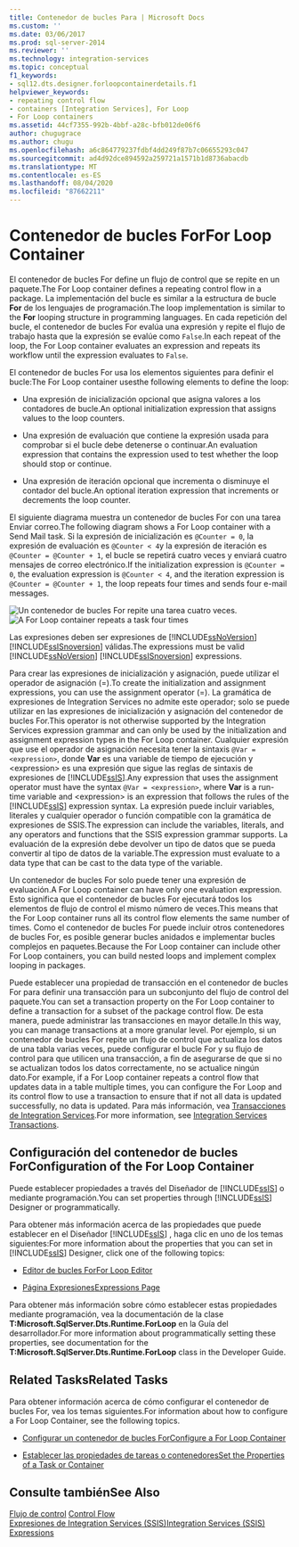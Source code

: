 ```yaml
---
title: Contenedor de bucles Para | Microsoft Docs
ms.custom: ''
ms.date: 03/06/2017
ms.prod: sql-server-2014
ms.reviewer: ''
ms.technology: integration-services
ms.topic: conceptual
f1_keywords:
- sql12.dts.designer.forloopcontainerdetails.f1
helpviewer_keywords:
- repeating control flow
- containers [Integration Services], For Loop
- For Loop containers
ms.assetid: 44cf7355-992b-4bbf-a28c-bfb012de06f6
author: chugugrace
ms.author: chugu
ms.openlocfilehash: a6c864779237fdbf4dd249f87b7c06655293c047
ms.sourcegitcommit: ad4d92dce894592a259721a1571b1d8736abacdb
ms.translationtype: MT
ms.contentlocale: es-ES
ms.lasthandoff: 08/04/2020
ms.locfileid: "87662211"
---
```

# <a name="for-loop-container"></a><span data-ttu-id="e8eb8-102">Contenedor de bucles For</span><span class="sxs-lookup"><span data-stu-id="e8eb8-102">For Loop Container</span></span>
  <span data-ttu-id="e8eb8-103">El contenedor de bucles For define un flujo de control que se repite en un paquete.</span><span class="sxs-lookup"><span data-stu-id="e8eb8-103">The For Loop container defines a repeating control flow in a package.</span></span> <span data-ttu-id="e8eb8-104">La implementación del bucle es similar a la estructura de bucle **For** de los lenguajes de programación.</span><span class="sxs-lookup"><span data-stu-id="e8eb8-104">The loop implementation is similar to the **For** looping structure in programming languages.</span></span> <span data-ttu-id="e8eb8-105">En cada repetición del bucle, el contenedor de bucles For evalúa una expresión y repite el flujo de trabajo hasta que la expresión se evalúe como `False`.</span><span class="sxs-lookup"><span data-stu-id="e8eb8-105">In each repeat of the loop, the For Loop container evaluates an expression and repeats its workflow until the expression evaluates to `False`.</span></span>  
  
 <span data-ttu-id="e8eb8-106">El contenedor de bucles For usa los elementos siguientes para definir el bucle:</span><span class="sxs-lookup"><span data-stu-id="e8eb8-106">The For Loop container usesthe following elements to define the loop:</span></span>  
  
-   <span data-ttu-id="e8eb8-107">Una expresión de inicialización opcional que asigna valores a los contadores de bucle.</span><span class="sxs-lookup"><span data-stu-id="e8eb8-107">An optional initialization expression that assigns values to the loop counters.</span></span>  
  
-   <span data-ttu-id="e8eb8-108">Una expresión de evaluación que contiene la expresión usada para comprobar si el bucle debe detenerse o continuar.</span><span class="sxs-lookup"><span data-stu-id="e8eb8-108">An evaluation expression that contains the expression used to test whether the loop should stop or continue.</span></span>  
  
-   <span data-ttu-id="e8eb8-109">Una expresión de iteración opcional que incrementa o disminuye el contador del bucle.</span><span class="sxs-lookup"><span data-stu-id="e8eb8-109">An optional iteration expression that increments or decrements the loop counter.</span></span>  
  
 <span data-ttu-id="e8eb8-110">El siguiente diagrama muestra un contenedor de bucles For con una tarea Enviar correo.</span><span class="sxs-lookup"><span data-stu-id="e8eb8-110">The following diagram shows a For Loop container with a Send Mail task.</span></span> <span data-ttu-id="e8eb8-111">Si la expresión de inicialización es `@Counter = 0`, la expresión de evaluación es `@Counter < 4`y la expresión de iteración es `@Counter = @Counter + 1`, el bucle se repetirá cuatro veces y enviará cuatro mensajes de correo electrónico.</span><span class="sxs-lookup"><span data-stu-id="e8eb8-111">If the initialization expression is `@Counter = 0`, the evaluation expression is `@Counter < 4`, and the iteration expression is `@Counter = @Counter + 1`, the loop repeats four times and sends four e-mail messages.</span></span>  
  
 <span data-ttu-id="e8eb8-112">![Un contenedor de bucles For repite una tarea cuatro veces.](../media/ssis-forloop.gif "Un contenedor de bucles For repite una tarea cuatro veces.")</span><span class="sxs-lookup"><span data-stu-id="e8eb8-112">![A For Loop container repeats a task four times](../media/ssis-forloop.gif "A For Loop container repeats a task four times")</span></span>  
  
 <span data-ttu-id="e8eb8-113">Las expresiones deben ser expresiones de [!INCLUDE[ssNoVersion](../../includes/ssnoversion-md.md)] [!INCLUDE[ssISnoversion](../../includes/ssisnoversion-md.md)] válidas.</span><span class="sxs-lookup"><span data-stu-id="e8eb8-113">The expressions must be valid [!INCLUDE[ssNoVersion](../../includes/ssnoversion-md.md)] [!INCLUDE[ssISnoversion](../../includes/ssisnoversion-md.md)] expressions.</span></span>  
  
 <span data-ttu-id="e8eb8-114">Para crear las expresiones de inicialización y asignación, puede utilizar el operador de asignación (=).</span><span class="sxs-lookup"><span data-stu-id="e8eb8-114">To create the initialization and assignment expressions, you can use the assignment operator (=).</span></span> <span data-ttu-id="e8eb8-115">La gramática de expresiones de Integration Services no admite este operador; solo se puede utilizar en las expresiones de inicialización y asignación del contenedor de bucles For.</span><span class="sxs-lookup"><span data-stu-id="e8eb8-115">This operator is not otherwise supported by the Integration Services expression grammar and can only be used by the initialization and assignment expression types in the For Loop container.</span></span> <span data-ttu-id="e8eb8-116">Cualquier expresión que use el operador de asignación necesita tener la sintaxis `@Var = <expression>`, donde **Var** es una variable de tiempo de ejecución y \<expression> es una expresión que sigue las reglas de sintaxis de expresiones de [!INCLUDE[ssIS](../../../includes/ssis-md.md)].</span><span class="sxs-lookup"><span data-stu-id="e8eb8-116">Any expression that uses the assignment operator must have the syntax `@Var = <expression>`, where **Var** is a run-time variable and \<expression> is an expression that follows the rules of the [!INCLUDE[ssIS](../../../includes/ssis-md.md)] expression syntax.</span></span> <span data-ttu-id="e8eb8-117">La expresión puede incluir variables, literales y cualquier operador o función compatible con la gramática de expresiones de SSIS.</span><span class="sxs-lookup"><span data-stu-id="e8eb8-117">The expression can include the variables, literals, and any operators and functions that the SSIS expression grammar supports.</span></span> <span data-ttu-id="e8eb8-118">La evaluación de la expresión debe devolver un tipo de datos que se pueda convertir al tipo de datos de la variable.</span><span class="sxs-lookup"><span data-stu-id="e8eb8-118">The expression must evaluate to a data type that can be cast to the data type of the variable.</span></span>  
  
 <span data-ttu-id="e8eb8-119">Un contenedor de bucles For solo puede tener una expresión de evaluación.</span><span class="sxs-lookup"><span data-stu-id="e8eb8-119">A For Loop container can have only one evaluation expression.</span></span> <span data-ttu-id="e8eb8-120">Esto significa que el contenedor de bucles For ejecutará todos los elementos de flujo de control el mismo número de veces.</span><span class="sxs-lookup"><span data-stu-id="e8eb8-120">This means that the For Loop container runs all its control flow elements the same number of times.</span></span> <span data-ttu-id="e8eb8-121">Como el contenedor de bucles For puede incluir otros contenedores de bucles For, es posible generar bucles anidados e implementar bucles complejos en paquetes.</span><span class="sxs-lookup"><span data-stu-id="e8eb8-121">Because the For Loop container can include other For Loop containers, you can build nested loops and implement complex looping in packages.</span></span>  
  
 <span data-ttu-id="e8eb8-122">Puede establecer una propiedad de transacción en el contenedor de bucles For para definir una transacción para un subconjunto del flujo de control del paquete.</span><span class="sxs-lookup"><span data-stu-id="e8eb8-122">You can set a transaction property on the For Loop container to define a transaction for a subset of the package control flow.</span></span> <span data-ttu-id="e8eb8-123">De esta manera, puede administrar las transacciones en mayor detalle.</span><span class="sxs-lookup"><span data-stu-id="e8eb8-123">In this way, you can manage transactions at a more granular level.</span></span> <span data-ttu-id="e8eb8-124">Por ejemplo, si un contenedor de bucles For repite un flujo de control que actualiza los datos de una tabla varias veces, puede configurar el bucle For y su flujo de control para que utilicen una transacción, a fin de asegurarse de que si no se actualizan todos los datos correctamente, no se actualice ningún dato.</span><span class="sxs-lookup"><span data-stu-id="e8eb8-124">For example, if a For Loop container repeats a control flow that updates data in a table multiple times, you can configure the For Loop and its control flow to use a transaction to ensure that if not all data is updated successfully, no data is updated.</span></span> <span data-ttu-id="e8eb8-125">Para más información, vea [Transacciones de Integration Services](../integration-services-transactions.md).</span><span class="sxs-lookup"><span data-stu-id="e8eb8-125">For more information, see [Integration Services Transactions](../integration-services-transactions.md).</span></span>  
  
## <a name="configuration-of-the-for-loop-container"></a><span data-ttu-id="e8eb8-126">Configuración del contenedor de bucles For</span><span class="sxs-lookup"><span data-stu-id="e8eb8-126">Configuration of the For Loop Container</span></span>  
 <span data-ttu-id="e8eb8-127">Puede establecer propiedades a través del Diseñador de [!INCLUDE[ssIS](../../../includes/ssis-md.md)] o mediante programación.</span><span class="sxs-lookup"><span data-stu-id="e8eb8-127">You can set properties through [!INCLUDE[ssIS](../../../includes/ssis-md.md)] Designer or programmatically.</span></span>  
  
 <span data-ttu-id="e8eb8-128">Para obtener más información acerca de las propiedades que puede establecer en el Diseñador [!INCLUDE[ssIS](../../../includes/ssis-md.md)] , haga clic en uno de los temas siguientes:</span><span class="sxs-lookup"><span data-stu-id="e8eb8-128">For more information about the properties that you can set in [!INCLUDE[ssIS](../../../includes/ssis-md.md)] Designer, click one of the following topics:</span></span>  
  
-   [<span data-ttu-id="e8eb8-129">Editor de bucles For</span><span class="sxs-lookup"><span data-stu-id="e8eb8-129">For Loop Editor</span></span>](../for-loop-editor.md)  
  
-   [<span data-ttu-id="e8eb8-130">Página Expresiones</span><span class="sxs-lookup"><span data-stu-id="e8eb8-130">Expressions Page</span></span>](../expressions/expressions-page.md)  
  
 <span data-ttu-id="e8eb8-131">Para obtener más información sobre cómo establecer estas propiedades mediante programación, vea la documentación de la clase **T:Microsoft.SqlServer.Dts.Runtime.ForLoop** en la Guía del desarrollador.</span><span class="sxs-lookup"><span data-stu-id="e8eb8-131">For more information about programmatically setting these properties, see documentation for the **T:Microsoft.SqlServer.Dts.Runtime.ForLoop** class in the Developer Guide.</span></span>  
  
## <a name="related-tasks"></a><span data-ttu-id="e8eb8-132">Related Tasks</span><span class="sxs-lookup"><span data-stu-id="e8eb8-132">Related Tasks</span></span>  
 <span data-ttu-id="e8eb8-133">Para obtener información acerca de cómo configurar el contenedor de bucles For, vea los temas siguientes.</span><span class="sxs-lookup"><span data-stu-id="e8eb8-133">For information about how to configure a For Loop Container, see the following topics.</span></span>  
  
-   [<span data-ttu-id="e8eb8-134">Configurar un contenedor de bucles For</span><span class="sxs-lookup"><span data-stu-id="e8eb8-134">Configure a For Loop Container</span></span>](for-loop-container.md)  
  
-   [<span data-ttu-id="e8eb8-135">Establecer las propiedades de tareas o contenedores</span><span class="sxs-lookup"><span data-stu-id="e8eb8-135">Set the Properties of a Task or Container</span></span>](../set-the-properties-of-a-task-or-container.md)  
  
## <a name="see-also"></a><span data-ttu-id="e8eb8-136">Consulte también</span><span class="sxs-lookup"><span data-stu-id="e8eb8-136">See Also</span></span>  
 <span data-ttu-id="e8eb8-137">[Flujo de control](control-flow.md) </span><span class="sxs-lookup"><span data-stu-id="e8eb8-137">[Control Flow](control-flow.md) </span></span>  
 [<span data-ttu-id="e8eb8-138">Expresiones de Integration Services &#40;SSIS&#41;</span><span class="sxs-lookup"><span data-stu-id="e8eb8-138">Integration Services &#40;SSIS&#41; Expressions</span></span>](../expressions/integration-services-ssis-expressions.md)  
  
  
